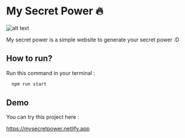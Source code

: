 # My Secret Power 🔥

![alt text](https://c.tenor.com/t9ppolkZgqUAAAAi/chubby-cute.gif)


My secret power is a simple website to generate your secret power :D



## How to run?

Run this command in your terminal :

```bash
  npm run start
```


## Demo

You can try this project here :

https://mysecretpower.netlify.app

